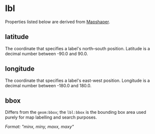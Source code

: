 # lbl
Properties listed below are derived from [Mapshaper](https://github.com/mbloch/mapshaper).

## latitude
The coordinate that specifies a label's north–south position. Latitude is a decimal number between -90.0 and 90.0.

## longitude
The coordinate that specifies a label's east-west position. Longitude is a decimal number between -180.0 and 180.0.

## bbox
Differs from the `geom:bbox`; the `lbl:bbox` is the bounding box area used purely for map labelling and search purposes.

_Format: "minx, miny, maxx, maxy"_